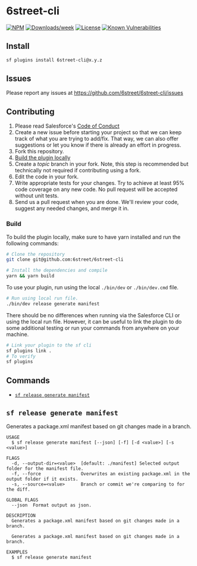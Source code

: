 # 6street-cli

[![NPM](https://img.shields.io/npm/v/6street-cli.svg?label=6street-cli)](https://www.npmjs.com/package/6street-cli)
[![Downloads/week](https://img.shields.io/npm/dw/6street-cli.svg)](https://npmjs.org/package/6street-cli)
[![License](https://img.shields.io/badge/License-MIT-brightgreen.svg)](https://raw.githubusercontent.com/salesforcecli/6street-cli/main/LICENSE.txt)
[![Known Vulnerabilities](https://snyk.io/test/github/6street/6street-cli/badge.svg)](https://snyk.io/test/github/6street/6street-cli)

## Install

```bash
sf plugins install 6street-cli@x.y.z
```

## Issues

Please report any issues at https://github.com/6street/6street-cli/issues

## Contributing

1. Please read Salesforce's [Code of Conduct](CODE_OF_CONDUCT.md)
2. Create a new issue before starting your project so that we can keep track of
   what you are trying to add/fix. That way, we can also offer suggestions or
   let you know if there is already an effort in progress.
3. Fork this repository.
4. [Build the plugin locally](#build)
5. Create a _topic_ branch in your fork. Note, this step is recommended but technically not required if contributing using a fork.
6. Edit the code in your fork.
7. Write appropriate tests for your changes. Try to achieve at least 95% code coverage on any new code. No pull request will be accepted without unit tests.
8. Send us a pull request when you are done. We'll review your code, suggest any needed changes, and merge it in.

### Build

To build the plugin locally, make sure to have yarn installed and run the following commands:

```bash
# Clone the repository
git clone git@github.com:6street/6street-cli

# Install the dependencies and compile
yarn && yarn build
```

To use your plugin, run using the local `./bin/dev` or `./bin/dev.cmd` file.

```bash
# Run using local run file.
./bin/dev release generate manifest
```

There should be no differences when running via the Salesforce CLI or using the local run file. However, it can be useful to link the plugin to do some additional testing or run your commands from anywhere on your machine.

```bash
# Link your plugin to the sf cli
sf plugins link .
# To verify
sf plugins
```

## Commands

<!-- commands -->

- [`sf release generate manifest`](#sf-release-generate-manifest)

## `sf release generate manifest`

Generates a package.xml manifest based on git changes made in a branch.

```
USAGE
  $ sf release generate manifest [--json] [-f] [-d <value>] [-s <value>]

FLAGS
  -d, --output-dir=<value>  [default: ./manifest] Selected output folder for the manifest file.
  -f, --force               Overwrites an existing package.xml in the output folder if it exists.
  -s, --source=<value>      Branch or commit we're comparing to for the diff.

GLOBAL FLAGS
  --json  Format output as json.

DESCRIPTION
  Generates a package.xml manifest based on git changes made in a branch.

  Generates a package.xml manifest based on git changes made in a branch.

EXAMPLES
  $ sf release generate manifest
```

<!-- commandsstop -->
